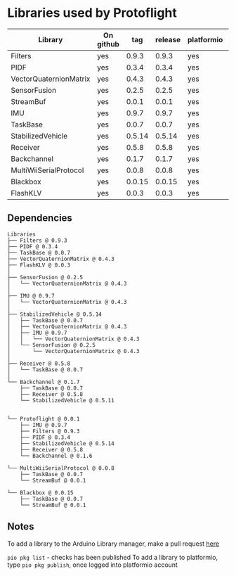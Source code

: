 # Libraries used by Protoflight

| Library                | On github | tag    | release | platformio | Arduino |
| ---------------------- | --------- | ------ | ------- | ---------- | ------- |
| Filters                | yes       | 0.9.3  | 0.9.3   | yes        | no      |
| PIDF                   | yes       | 0.3.4  | 0.3.4   | yes        | no      |
| VectorQuaternionMatrix | yes       | 0.4.3  | 0.4.3   | yes        | no      |
| SensorFusion           | yes       | 0.2.5  | 0.2.5   | yes        | no      |
| StreamBuf              | yes       | 0.0.1  | 0.0.1   | yes        | no      |
| IMU                    | yes       | 0.9.7  | 0.9.7   | yes        | no      |
| TaskBase               | yes       | 0.0.7  | 0.0.7   | yes        | no      |
| StabilizedVehicle      | yes       | 0.5.14 | 0.5.14  | yes        | no      |
| Receiver               | yes       | 0.5.8  | 0.5.8   | yes        | no      |
| Backchannel            | yes       | 0.1.7  | 0.1.7   | yes        | no      |
| MultiWiiSerialProtocol | yes       | 0.0.8  | 0.0.8   | yes        | no      |
| Blackbox               | yes       | 0.0.15 | 0.0.15  | yes        | no      |
| FlashKLV               | yes       | 0.0.3  | 0.0.3   | yes        | no      |

## Dependencies

```text
Libraries
├── Filters @ 0.9.3
├── PIDF @ 0.3.4
├── TaskBase @ 0.0.7
├── VectorQuaternionMatrix @ 0.4.3
├── FlashKLV @ 0.0.3
│
├── SensorFusion @ 0.2.5
│   └── VectorQuaternionMatrix @ 0.4.3
│
├── IMU @ 0.9.7
│   └── VectorQuaternionMatrix @ 0.4.3
│
├── StabilizedVehicle @ 0.5.14
│   ├── TaskBase @ 0.0.7
│   ├── VectorQuaternionMatrix @ 0.4.3
│   ├── IMU @ 0.9.7
│   │   └── VectorQuaternionMatrix @ 0.4.3
│   └── SensorFusion @ 0.2.5
│       └── VectorQuaternionMatrix @ 0.4.3
│
├── Receiver @ 0.5.8
│   └── TaskBase @ 0.0.7
│
└── Backchannel @ 0.1.7
    ├── TaskBase @ 0.0.7
    ├── Receiver @ 0.5.8
    └── StabilizedVehicle @ 0.5.11


└── Protoflight @ 0.0.1
    ├── IMU @ 0.9.7
    ├── Filters @ 0.9.3
    ├── PIDF @ 0.3.4
    ├── StabilizedVehicle @ 0.5.14
    ├── Receiver @ 0.5.8
    └── Backchannel @ 0.1.6

└── MultiWiiSerialProtocol @ 0.0.8
    ├── TaskBase @ 0.0.7
    └── StreamBuf @ 0.0.1

└── Blackbox @ 0.0.15
    ├── TaskBase @ 0.0.7
    └── StreamBuf @ 0.0.1
```

## Notes

To add a library to the Arduino Library manager, make a pull request [here](https://github.com/arduino/library-registry)

`pio pkg list` - checks has been published
To add a library to platformio, type `pio pkg publish`, once logged into platformio account
